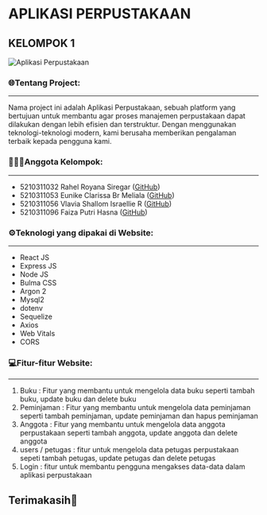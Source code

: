 # APLIKASI PERPUSTAKAAN
## KELOMPOK 1

![Aplikasi Perpustakaan](https://github.com/v27isr/AplikasiPerpustakaan/assets/133020176/2714b2e8-9638-4d2f-9ede-844569135cb3)

### 🌐Tentang Project:
----------------
Nama project ini adalah Aplikasi Perpustakaan, sebuah platform yang bertujuan untuk membantu agar proses manajemen perpustakaan dapat dilakukan dengan lebih efisien dan terstruktur. Dengan menggunakan teknologi-teknologi modern, kami berusaha memberikan pengalaman terbaik kepada pengguna kami.

### 👨🏻‍💻Anggota Kelompok:
----------------
- 5210311032 Rahel Royana Siregar ([GitHub](https://github.com/rahelroyana))
- 5210311053 Eunike Clarissa Br Meliala ([GitHub](https://github.com/ichamilala))
- 5210311056 Vlavia Shallom Israellie R ([GitHub](https://github.com/viashallom))
- 5210311096 Faiza Putri Hasna ([GitHub](https://github.com/fzzahsna))

### ⚙Teknologi yang dipakai di Website:
----------------
- React JS
- Express JS
- Node JS
- Bulma CSS
- Argon 2
- Mysql2
- dotenv
- Sequelize
- Axios
- Web Vitals
- CORS

### 💻Fitur-fitur Website:
----------------
1. Buku : Fitur yang membantu untuk mengelola data buku seperti tambah buku, update buku dan delete buku 
2. Peminjaman : Fitur yang membantu untuk mengelola data peminjaman seperti tambah peminjaman, update peminjaman dan hapus peminjaman
3. Anggota : Fitur yang membantu untuk mengelola data anggota perpustakaan seperti tambah anggota, update anggota dan delete anggota 
4. users / petugas : fitur untuk mengelola data petugas perpustakaan sepeti tambah petugas, update petugas dan delete petugas 
5. Login : fitur untuk membantu pengguna mengakses data-data dalam aplikasi perpustakaan

Terimakasih👋
-----------
